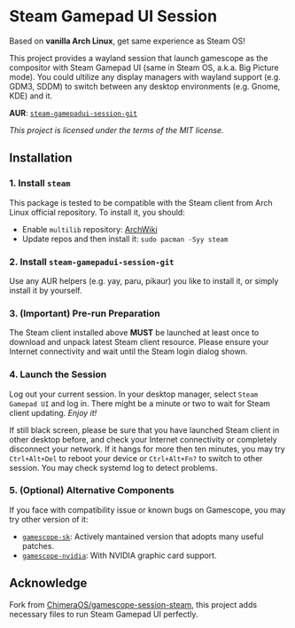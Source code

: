 # Steam Gamepad UI Session

Based on **vanilla Arch Linux**, get same experience as Steam OS!

This project provides a wayland session that launch gamescope as the compositor with Steam Gamepad UI (same in Steam OS, a.k.a. Big Picture mode). You could ultilize any display managers with wayland support (e.g. GDM3, SDDM) to switch between any desktop environments (e.g. Gnome, KDE) and it.

**AUR**: [`steam-gamepadui-session-git`](https://aur.archlinux.org/packages/steam-gamepadui-session-git)

*This project is licensed under the terms of the MIT license.*

## Installation

### 1. Install `steam`

This package is tested to be compatible with the Steam client from Arch Linux official repository. To install it, you should:

- Enable `multilib` repository: [ArchWiki](https://wiki.archlinux.org/title/Official_repositories#Enabling_multilib)
- Update repos and then install it: `sudo pacman -Syy steam`

### 2. Install `steam-gamepadui-session-git`

Use any AUR helpers (e.g. yay, paru, pikaur) you like to install it, or simply install it by yourself.

### 3. (Important) Pre-run Preparation

The Steam client installed above **MUST** be launched at least once to download and unpack latest Steam client resource. Please ensure your Internet connectivity and wait until the Steam login dialog shown.

### 4. Launch the Session

Log out your current session. In your desktop manager, select `Steam Gamepad UI` and log in. There might be a minute or two to wait for Steam client updating. *Enjoy it!*

If still black screen, please be sure that you have launched Steam client in other desktop before, and check your Internet connectivity or completely disconnect your network. If it hangs for more then ten minutes, you may try `Ctrl+Alt+Del` to reboot your device or `Ctrl+Alt+Fn?` to switch to other session. You may check systemd log to detect problems.

### 5. (Optional) Alternative Components

If you face with compatibility issue or known bugs on Gamescope, you may try other version of it:

- [`gamescope-sk`](https://aur.archlinux.org/packages/gamescope-sk): Actively mantained version that adopts many useful patches.
- [`gamescope-nvidia`](https://aur.archlinux.org/packages/gamescope-nvidia): With NVIDIA graphic card support.

## Acknowledge

Fork from [ChimeraOS/gamescope-session-steam](https://github.com/ChimeraOS/gamescope-session-steam), this project adds necessary files to run Steam Gamepad UI perfectly.
